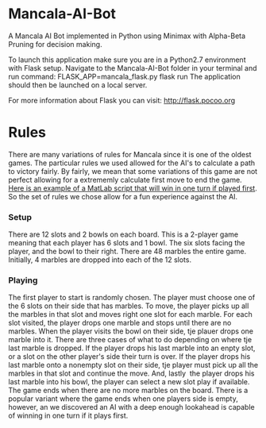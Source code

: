 # Mancala-AI-Bot
A Mancala AI Bot implemented in Python using Minimax with Alpha-Beta Pruning for decision making.

To launch this application make sure you are in a Python2.7 environment with Flask setup.
Navigate to the Mancala-AI-Bot folder in your terminal and run command: FLASK_APP=mancala_flask.py flask run
The application should then be launched on a local server.

For more information about Flask you can visit: http://flask.pocoo.org

# Rules

There are many variations of rules for Mancala since it is one of the oldest games. The particular rules we used allowed for the AI's to calculate a path to victory fairly. By fairly, we mean that some variations of this game are not perfect allowing for a extrememly calculate first move to end the game. [Here is an example of a MatLab script that will win in one turn if played  first](https://blogs.mathworks.com/loren/2017/05/22/how-to-win-all-marbles-in-mancala-on-your-first-move-with-matlab/#a7d8ead7-8e1a-499d-b104-2a7d385db486). So the set of rules we chose allow for a fun experience against the AI.

### Setup
There are 12 slots and 2 bowls on each board. This is a 2-player game meaning that each player has 6 slots and 1 bowl. The six slots facing the player, and the bowl to their right. There are 48 marbles the entire game. Initially, 4 marbles are dropped into each of the 12 slots. 

### Playing
The first player to start is randomly chosen. The player must choose one of the 6 slots on their side that has marbles. To move, the player picks up all the marbles in that slot and moves right one slot for each marble. For each slot visited, the player drops one marble and stops until there are no marbles. When the player visits the bowl on their side, tje plauer drops one marble into it. There are three cases of what to do depending on where tje last marble is dropped. If the player drops his last marble into an enpty slot, or a slot on the other player's side their turn is over. If the player drops his last marble onto a nonempty slot on their side, tje player must pick up all the marbles in that slot and continue the move. And, lastly  the player drops his last marble into his bowl, the player can select a new slot play if available. 
The game ends when there are no more marbles on the board. There is a popular variant where the game ends when one players side is empty, however, an we discovered an AI with a deep enough lookahead is capable of winning in one turn if it plays first. 
